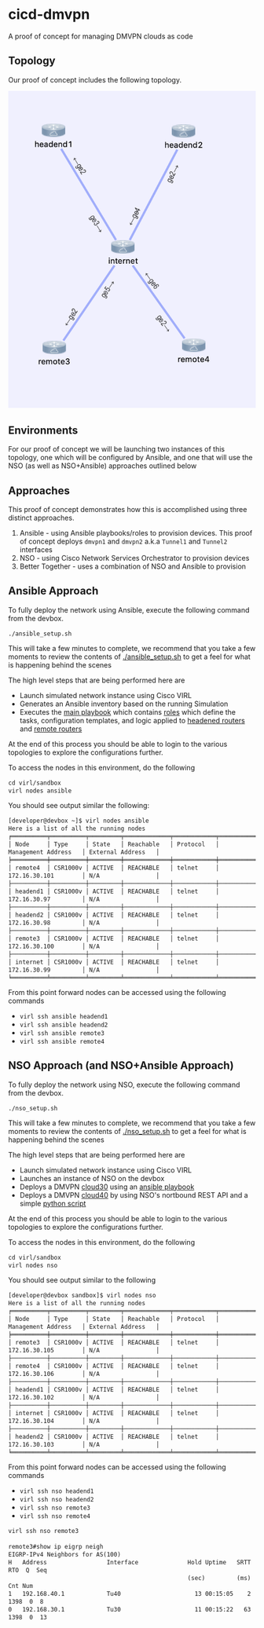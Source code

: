 # cicd-dmvpn

A proof of concept for managing DMVPN clouds as code

## Topology

Our proof of concept includes the following topology.

![alt text](assets/img/topology.png)

## Environments

For our proof of concept we will be launching two instances of this topology, one which will be configured by Ansible, and one that will use the NSO (as well as NSO+Ansible) approaches outlined below

## Approaches

This proof of concept demonstrates how this is accomplished using three distinct
approaches.

1. Ansible - using Ansible playbooks/roles to provision devices.  This proof of concept deploys `dmvpn1` and `dmvpn2` a.k.a `Tunnel1` and `Tunnel2` interfaces
2. NSO - using Cisco Network Services Orchestrator to provision devices
3. Better Together - uses a combination of NSO and Ansible to provision



## Ansible Approach

To fully deploy the network using Ansible, execute the following command from the devbox.

```
./ansible_setup.sh
```

This will take a few minutes to complete, we recommend that you take a few moments to review the contents of [./ansible_setup.sh](./ansible_setup.sh) to get a feel for what is happening behind the scenes

The high level steps that are being performed here are

  * Launch simulated network instance using Cisco VIRL
  * Generates an Ansible inventory based on the running Simulation
  * Executes the [main playbook](./site.yaml) which contains [roles](./roles) which define the tasks, configuration templates, and logic applied to [headened routers](./roles/headend_router) and [remote routers](./roles/remote_router)

At the end of this process you should be able to login to the various topologies to explore the configurations further.

To access the nodes in this environment, do the following

```
cd virl/sandbox
virl nodes ansible
```

You should see output similar the following:

```
[developer@devbox ~]$ virl nodes ansible
Here is a list of all the running nodes
╒══════════╤══════════╤═════════╤═════════════╤════════════╤══════════════════════╤════════════════════╕
│ Node     │ Type     │ State   │ Reachable   │ Protocol   │ Management Address   │ External Address   │
╞══════════╪══════════╪═════════╪═════════════╪════════════╪══════════════════════╪════════════════════╡
│ remote4  │ CSR1000v │ ACTIVE  │ REACHABLE   │ telnet     │ 172.16.30.101        │ N/A                │
├──────────┼──────────┼─────────┼─────────────┼────────────┼──────────────────────┼────────────────────┤
│ headend1 │ CSR1000v │ ACTIVE  │ REACHABLE   │ telnet     │ 172.16.30.97         │ N/A                │
├──────────┼──────────┼─────────┼─────────────┼────────────┼──────────────────────┼────────────────────┤
│ headend2 │ CSR1000v │ ACTIVE  │ REACHABLE   │ telnet     │ 172.16.30.98         │ N/A                │
├──────────┼──────────┼─────────┼─────────────┼────────────┼──────────────────────┼────────────────────┤
│ remote3  │ CSR1000v │ ACTIVE  │ REACHABLE   │ telnet     │ 172.16.30.100        │ N/A                │
├──────────┼──────────┼─────────┼─────────────┼────────────┼──────────────────────┼────────────────────┤
│ internet │ CSR1000v │ ACTIVE  │ REACHABLE   │ telnet     │ 172.16.30.99         │ N/A                │
╘══════════╧══════════╧═════════╧═════════════╧════════════╧══════════════════════╧════════════════════╛
```

From this point forward nodes can be accessed using the following commands

  * `virl ssh ansible headend1`
  * `virl ssh ansible headend2`
  * `virl ssh ansible remote3`
  * `virl ssh ansible remote4`


## NSO Approach (and NSO+Ansible Approach)

To fully deploy the network using NSO, execute the following command from the devbox.

```
./nso_setup.sh
```

This will take a few minutes to complete, we recommend that you take a few moments to review the contents of [./nso_setup.sh](./nso_setup.sh) to get a feel for what is happening behind the scenes

The high level steps that are being performed here are

  * Launch simulated network instance using Cisco VIRL
  * Launches an instance of NSO on the devbox
  * Deploys a DMVPN [cloud30](./samples/nso/cloud30.yaml) using an [ansible playbook](./samples/nso/cloud30-playbook.yaml)
  * Deploys a DMVPN [cloud40](./samples/nso/cloud40.yaml) by using NSO's nortbound REST API and a simple [python script](./samples/nso/deploy-cloud40.py)

At the end of this process you should be able to login to the various topologies to explore the configurations further.

To access the nodes in this environment, do the following

```
cd virl/sandbox
virl nodes nso
```

You should see output similar to the following

```
[developer@devbox sandbox]$ virl nodes nso
Here is a list of all the running nodes
╒══════════╤══════════╤═════════╤═════════════╤════════════╤══════════════════════╤════════════════════╕
│ Node     │ Type     │ State   │ Reachable   │ Protocol   │ Management Address   │ External Address   │
╞══════════╪══════════╪═════════╪═════════════╪════════════╪══════════════════════╪════════════════════╡
│ remote3  │ CSR1000v │ ACTIVE  │ REACHABLE   │ telnet     │ 172.16.30.105        │ N/A                │
├──────────┼──────────┼─────────┼─────────────┼────────────┼──────────────────────┼────────────────────┤
│ remote4  │ CSR1000v │ ACTIVE  │ REACHABLE   │ telnet     │ 172.16.30.106        │ N/A                │
├──────────┼──────────┼─────────┼─────────────┼────────────┼──────────────────────┼────────────────────┤
│ headend1 │ CSR1000v │ ACTIVE  │ REACHABLE   │ telnet     │ 172.16.30.102        │ N/A                │
├──────────┼──────────┼─────────┼─────────────┼────────────┼──────────────────────┼────────────────────┤
│ internet │ CSR1000v │ ACTIVE  │ REACHABLE   │ telnet     │ 172.16.30.104        │ N/A                │
├──────────┼──────────┼─────────┼─────────────┼────────────┼──────────────────────┼────────────────────┤
│ headend2 │ CSR1000v │ ACTIVE  │ REACHABLE   │ telnet     │ 172.16.30.103        │ N/A                │
╘══════════╧══════════╧═════════╧═════════════╧════════════╧══════════════════════╧════════════════════╛
```

From this point forward nodes can be accessed using the following commands

  * `virl ssh nso headend1`
  * `virl ssh nso headend2`
  * `virl ssh nso remote3`
  * `virl ssh nso remote4`



```
virl ssh nso remote3

remote3#show ip eigrp neigh
EIGRP-IPv4 Neighbors for AS(100)
H   Address                 Interface              Hold Uptime   SRTT   RTO  Q  Seq
                                                   (sec)         (ms)       Cnt Num
1   192.168.40.1            Tu40                     13 00:15:05    2  1398  0  8
0   192.168.30.1            Tu30                     11 00:15:22   63  1398  0  13
```
